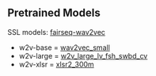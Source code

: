 ## Pretrained Models
SSL models: [fairseq-wav2vec](https://github.com/facebookresearch/fairseq/tree/main/examples/wav2vec)

- w2v-base = [wav2vec_small](https://dl.fbaipublicfiles.com/fairseq/wav2vec/wav2vec_small.pt)
- w2v-large = [w2v_large_lv_fsh_swbd_cv](https://dl.fbaipublicfiles.com/fairseq/wav2vec/w2v_large_lv_fsh_swbd_cv.pt)
- w2v-xlsr = [xlsr2_300m](https://huggingface.co/facebook/wav2vec2-xls-r-300m)